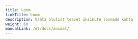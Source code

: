 ```yaml
---
title: Loom
linkTitle: Loom
description: Vaata olulist teavet üksikute loomade kohta
weight: 60
manualLink: /et/docs/animal/
---
```

<script>
  window.location.href = "/et/docs/animal/";
</script>
